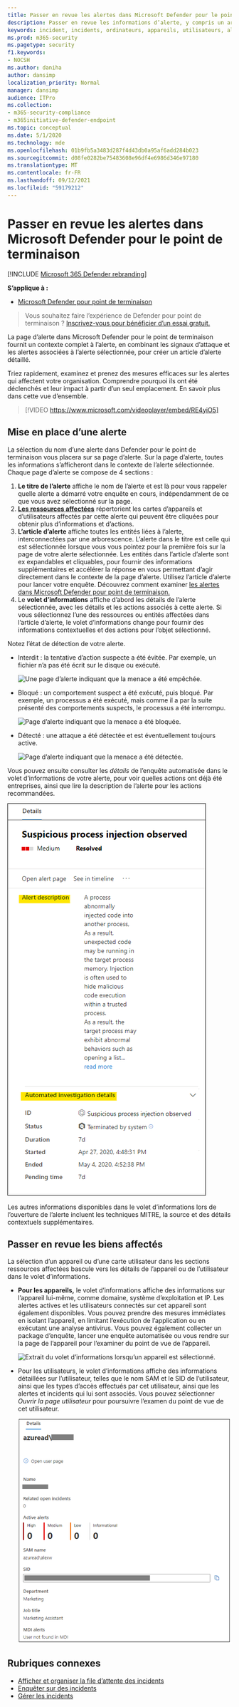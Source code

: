 ```yaml
---
title: Passer en revue les alertes dans Microsoft Defender pour le point de terminaison
description: Passer en revue les informations d’alerte, y compris un article d’alerte visualisé et des détails pour chaque étape de la chaîne.
keywords: incident, incidents, ordinateurs, appareils, utilisateurs, alertes, alerte, enquête, graphique, preuves
ms.prod: m365-security
ms.pagetype: security
f1.keywords:
- NOCSH
ms.author: daniha
author: dansimp
localization_priority: Normal
manager: dansimp
audience: ITPro
ms.collection:
- m365-security-compliance
- m365initiative-defender-endpoint
ms.topic: conceptual
ms.date: 5/1/2020
ms.technology: mde
ms.openlocfilehash: 01b9fb5a3483d287f4d43db0a95af6add284b023
ms.sourcegitcommit: d08fe0282be75483608e96df4e6986d346e97180
ms.translationtype: MT
ms.contentlocale: fr-FR
ms.lasthandoff: 09/12/2021
ms.locfileid: "59179212"
---
```

# <a name="review-alerts-in-microsoft-defender-for-endpoint"></a>Passer en revue les alertes dans Microsoft Defender pour le point de terminaison

[!INCLUDE [Microsoft 365 Defender rebranding](../../includes/microsoft-defender.md)]


**S’applique à :**
- [Microsoft Defender pour point de terminaison](https://go.microsoft.com/fwlink/?linkid=2154037)

> Vous souhaitez faire l’expérience de Defender pour point de terminaison ? [Inscrivez-vous pour bénéficier d’un essai gratuit.](https://signup.microsoft.com/create-account/signup?products=7f379fee-c4f9-4278-b0a1-e4c8c2fcdf7e&ru=https://aka.ms/MDEp2OpenTrial?ocid=docs-wdatp-managealerts-abovefoldlink)

La page d’alerte dans Microsoft Defender pour le point de terminaison fournit un contexte complet à l’alerte, en combinant les signaux d’attaque et les alertes associées à l’alerte sélectionnée, pour créer un article d’alerte détaillé.

Triez rapidement, examinez et prenez des mesures efficaces sur les alertes qui affectent votre organisation. Comprendre pourquoi ils ont été déclenchés et leur impact à partir d’un seul emplacement. En savoir plus dans cette vue d’ensemble.

> [!VIDEO https://www.microsoft.com/videoplayer/embed/RE4yiO5]

## <a name="getting-started-with-an-alert"></a>Mise en place d’une alerte

La sélection du nom d’une alerte dans Defender pour le point de terminaison vous placera sur sa page d’alerte. Sur la page d’alerte, toutes les informations s’afficheront dans le contexte de l’alerte sélectionnée. Chaque page d’alerte se compose de 4 sections :

1. **Le titre de l’alerte** affiche le nom de l’alerte et est là pour vous rappeler quelle alerte a démarré votre enquête en cours, indépendamment de ce que vous avez sélectionné sur la page.
2. [**Les ressources affectées**](#review-affected-assets) répertorient les cartes d’appareils et d’utilisateurs affectés par cette alerte qui peuvent être cliquées pour obtenir plus d’informations et d’actions.
3. **L’article d’alerte** affiche toutes les entités liées à l’alerte, interconnectées par une arborescence. L’alerte dans le titre est celle qui est sélectionnée lorsque vous vous pointez pour la première fois sur la page de votre alerte sélectionnée. Les entités dans l’article d’alerte sont ex expandables et cliquables, pour fournir des informations supplémentaires et accélérer la réponse en vous permettant d’agir directement dans le contexte de la page d’alerte. Utilisez l’article d’alerte pour lancer votre enquête. Découvrez comment examiner [les alertes dans Microsoft Defender pour point de terminaison.](/microsoft-365/security/defender-endpoint/investigate-alerts)
4. Le **volet d’informations** affiche d’abord les détails de l’alerte sélectionnée, avec les détails et les actions associés à cette alerte. Si vous sélectionnez l’une des ressources ou entités affectées dans l’article d’alerte, le volet d’informations change pour fournir des informations contextuelles et des actions pour l’objet sélectionné.

Notez l’état de détection de votre alerte.

- Interdit : la tentative d’action suspecte a été évitée. Par exemple, un fichier n’a pas été écrit sur le disque ou exécuté.

  ![Une page d’alerte indiquant que la menace a été empêchée.](images/detstat-prevented.png)

- Bloqué : un comportement suspect a été exécuté, puis bloqué. Par exemple, un processus a été exécuté, mais comme il a par la suite présenté des comportements suspects, le processus a été interrompu.

  ![Page d’alerte indiquant que la menace a été bloquée.](images/detstat-blocked.png)

- Détecté : une attaque a été détectée et est éventuellement toujours active.

  ![Page d’alerte indiquant que la menace a été détectée.](images/detstat-detected.png)

Vous pouvez ensuite consulter les *détails* de l’enquête automatisée dans le volet d’informations de votre alerte, pour voir quelles actions ont déjà été entreprises, ainsi que lire la description de l’alerte pour les actions recommandées.

![Extrait du volet d’informations avec la description de l’alerte et les sections d’examen automatique mises en évidence.](images/alert-air-and-alert-description.png)

Les autres informations disponibles dans le volet d’informations lors de l’ouverture de l’alerte incluent les techniques MITRE, la source et des détails contextuels supplémentaires.

## <a name="review-affected-assets"></a>Passer en revue les biens affectés

La sélection d’un appareil ou d’une carte utilisateur dans les sections ressources affectées bascule vers les détails de l’appareil ou de l’utilisateur dans le volet d’informations.

- **Pour les appareils,** le volet d’informations affiche des informations sur l’appareil lui-même, comme domaine, système d’exploitation et IP. Les alertes actives et les utilisateurs connectés sur cet appareil sont également disponibles. Vous pouvez prendre des mesures immédiates en isolant l’appareil, en limitant l’exécution de l’application ou en exécutant une analyse antivirus. Vous pouvez également collecter un package d’enquête, lancer une enquête automatisée ou vous rendre sur la page de l’appareil pour l’examiner du point de vue de l’appareil.

   ![Extrait du volet d’informations lorsqu’un appareil est sélectionné.](images/device-page-details.png)

- Pour les utilisateurs, le volet d’informations affiche des informations détaillées sur l’utilisateur, telles que le nom SAM et le SID de l’utilisateur, ainsi que les types d’accès effectués par cet utilisateur, ainsi que les alertes et incidents qui lui sont associés. Vous pouvez sélectionner *Ouvrir la page utilisateur* pour poursuivre l’examen du point de vue de cet utilisateur.

   ![Extrait du volet d’informations lorsqu’un utilisateur est sélectionné.](images/user-page-details.png)

## <a name="related-topics"></a>Rubriques connexes

- [Afficher et organiser la file d’attente des incidents](view-incidents-queue.md)
- [Enquêter sur des incidents](investigate-incidents.md)
- [Gérer les incidents](manage-incidents.md)

